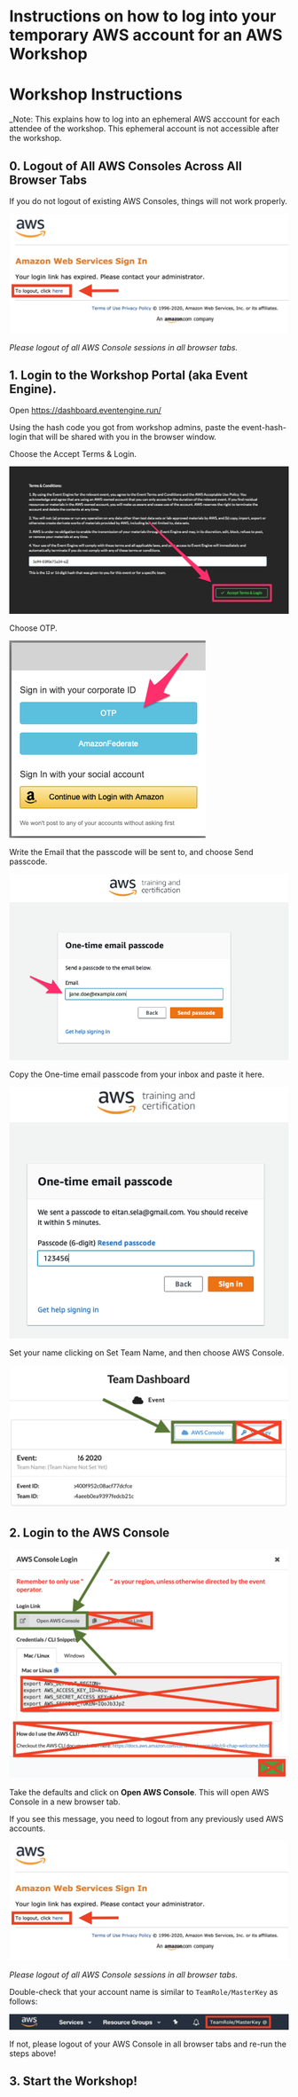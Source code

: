 # Instructions on how to log into your temporary AWS account for an AWS Workshop

# Workshop Instructions
_Note:  This explains how to log into an ephemeral AWS acccount for each attendee of the workshop. This ephemeral account is not accessible after the workshop.  
## 0. Logout of All AWS Consoles Across All Browser Tabs
If you do not logout of existing AWS Consoles, things will not work properly.

![AWS Account Logout](img/aws-logout.png)

_Please logout of all AWS Console sessions in all browser tabs._

## 1. Login to the Workshop Portal (aka Event Engine). 
Open https://dashboard.eventengine.run/

Using the hash code you got from workshop admins, paste the event-hash-login that will be shared with you in the browser window. 

Choose the Accept Terms & Login. 

![Event Engine Terms and Conditions](img/event-engine-terms.png)

Choose OTP.

![Choose OTP](img/choose_top.png)

Write the Email that the passcode will be sent to, and choose Send passcode.

![write your email](img/one_time_email_passcode.png)

Copy the One-time email passcode from your inbox and paste it here.

![Paste One time code](img/paste_time_email_passcode.png)

Set your name clicking on Set Team Name, and then choose AWS Console.

![Event Engine Dashboard](img/event-engine-dashboard.png)

## 2. Login to the **AWS Console**

![Event Engine AWS Console](img/event-engine-aws-console.png)

Take the defaults and click on **Open AWS Console**. This will open AWS Console in a new browser tab.

If you see this message, you need to logout from any previously used AWS accounts.

![AWS Account Logout](img/aws-logout.png)

_Please logout of all AWS Console sessions in all browser tabs._

Double-check that your account name is similar to `TeamRole/MasterKey` as follows:

![IAM Role](img/teamrole-masterkey.png)

If not, please logout of your AWS Console in all browser tabs and re-run the steps above!

## 3. Start the Workshop!

